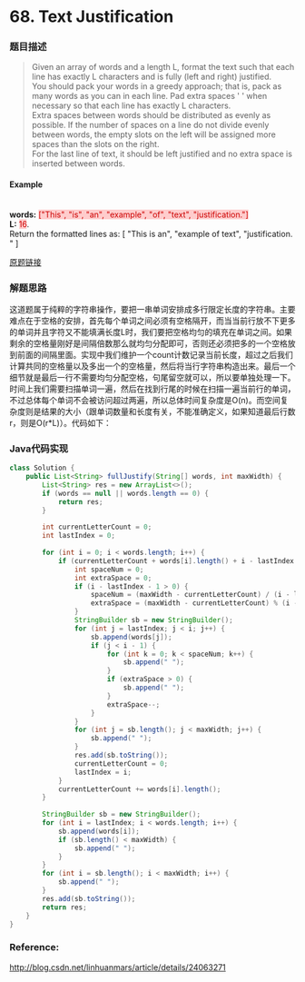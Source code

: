 # 68. Text Justification

### 题目描述

>Given an array of words and a length L, format the text such that each line has exactly L characters and is fully (left and right) justified.
<br>You should pack your words in a greedy approach; that is, pack as many words as you can in each line. Pad extra spaces ' ' when necessary so that each line has exactly L characters.
<br>Extra spaces between words should be distributed as evenly as possible. If the number of spaces on a line do not divide evenly between words, the empty slots on the left will be assigned more spaces than the slots on the right.
<br>For the last line of text, it should be left justified and no extra space is inserted between words.

#### Example
<br> **words:** <span style="background-color:#ffcccc"><font color=#cc0000 >["This", "is", "an", "example", "of", "text", "justification."]</font></span>
<br> **L:** <span style="background-color:#ffcccc"><font color=#cc0000 >16</font></span>.
<br> Return the formatted lines as:
    [
       "This    is    an",
       "example  of text",
       "justification.  "
    ]

[原题链接](https://leetcode.com/problems/text-justification/description/)

### 解题思路
这道题属于纯粹的字符串操作，要把一串单词安排成多行限定长度的字符串。主要难点在于空格的安排，首先每个单词之间必须有空格隔开，而当当前行放不下更多的单词并且字符又不能填满长度L时，我们要把空格均匀的填充在单词之间。如果剩余的空格量刚好是间隔倍数那么就均匀分配即可，否则还必须把多的一个空格放到前面的间隔里面。实现中我们维护一个count计数记录当前长度，超过之后我们计算共同的空格量以及多出一个的空格量，然后将当行字符串构造出来。最后一个细节就是最后一行不需要均匀分配空格，句尾留空就可以，所以要单独处理一下。时间上我们需要扫描单词一遍，然后在找到行尾的时候在扫描一遍当前行的单词，不过总体每个单词不会被访问超过两遍，所以总体时间复杂度是O(n)。而空间复杂度则是结果的大小（跟单词数量和长度有关，不能准确定义，如果知道最后行数r，则是O(r*L)）。代码如下： 

###  Java代码实现

``` java
class Solution {
    public List<String> fullJustify(String[] words, int maxWidth) {
        List<String> res = new ArrayList<>();
        if (words == null || words.length == 0) {
            return res;  
        }
        
        int currentLetterCount = 0;
        int lastIndex = 0;
        
        for (int i = 0; i < words.length; i++) {
            if (currentLetterCount + words[i].length() + i - lastIndex > maxWidth) {
                int spaceNum = 0;
                int extraSpace = 0;
                if (i - lastIndex - 1 > 0) {
                    spaceNum = (maxWidth - currentLetterCount) / (i - lastIndex - 1);
                    extraSpace = (maxWidth - currentLetterCount) % (i - lastIndex - 1);
                }
                StringBuilder sb = new StringBuilder();
                for (int j = lastIndex; j < i; j++) {
                    sb.append(words[j]);
                    if (j < i - 1) {
                        for (int k = 0; k < spaceNum; k++) {  
                            sb.append(" ");  
                        }  
                        if (extraSpace > 0) {  
                            sb.append(" ");  
                        }  
                        extraSpace--;  
                    }
                }
                for (int j = sb.length(); j < maxWidth; j++) {  
                    sb.append(" ");  
                }         
                res.add(sb.toString());  
                currentLetterCount = 0;  
                lastIndex = i;  
            }
            currentLetterCount += words[i].length();  
        }
        
        StringBuilder sb = new StringBuilder();  
        for (int i = lastIndex; i < words.length; i++) {  
            sb.append(words[i]);  
            if (sb.length() < maxWidth) {
                sb.append(" ");  
            }
        }  
        for (int i = sb.length(); i < maxWidth; i++) {  
            sb.append(" ");  
        }  
        res.add(sb.toString());  
        return res;  
    }
}
```

### Reference:
http://blog.csdn.net/linhuanmars/article/details/24063271